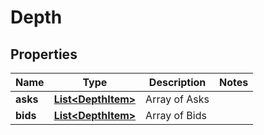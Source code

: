 
# Depth

## Properties
Name | Type | Description | Notes
------------ | ------------- | ------------- | -------------
**asks** | [**List&lt;DepthItem&gt;**](DepthItem.md) | Array of Asks | 
**bids** | [**List&lt;DepthItem&gt;**](DepthItem.md) | Array of Bids | 



